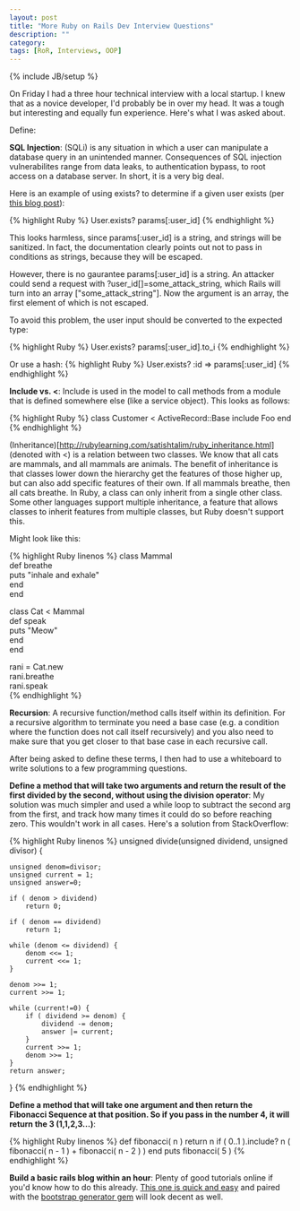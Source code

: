 ```yaml
---
layout: post
title: "More Ruby on Rails Dev Interview Questions"
description: ""
category: 
tags: [RoR, Interviews, OOP]
---
```

{% include JB/setup %}

On Friday I had a three hour technical interview with a local startup. I knew that as a novice developer, I'd probably be in over my head. It was a tough but interesting and equally fun experience. Here's what I was asked about.

Define:

**SQL Injection**: (SQLi) is any situation in which a user can manipulate a database query in an unintended manner. Consequences of SQL injection vulnerabilites range from data leaks, to authentication bypass, to root access on a database server. In short, it is a very big deal.

Here is an example of using exists? to determine if a given user exists (per [this blog post](http://blog.presidentbeef.com/blog/2013/02/08/avoid-sql-injection-in-rails/)):

{% highlight Ruby %}
User.exists? params[:user_id]
{% endhighlight %}

This looks harmless, since params[:user_id] is a string, and strings will be sanitized. In fact, the documentation clearly points out not to pass in conditions as strings, because they will be escaped.

However, there is no gaurantee params[:user_id] is a string. An attacker could send a request with ?user_id[]=some_attack_string, which Rails will turn into an array ["some_attack_string"]. Now the argument is an array, the first element of which is not escaped.

To avoid this problem, the user input should be converted to the expected type:

{% highlight Ruby %}
User.exists? params[:user_id].to_i
{% endhighlight %}

Or use a hash:
{% highlight Ruby %}
User.exists? :id => params[:user_id]
{% endhighlight %}

**Include vs. <**:
Include is used in the model to call methods from a module that is defined somewhere else (like a service object). This looks as follows:

{% highlight Ruby %}
class Customer < ActiveRecord::Base
  include Foo
end
{% endhighlight %}

(Inheritance)[http://rubylearning.com/satishtalim/ruby_inheritance.html] (denoted with <) is a relation between two classes. We know that all cats are mammals, and all mammals are animals. The benefit of inheritance is that classes lower down the hierarchy get the features of those higher up, but can also add specific features of their own. If all mammals breathe, then all cats breathe. In Ruby, a class can only inherit from a single other class. Some other languages support multiple inheritance, a feature that allows classes to inherit features from multiple classes, but Ruby doesn't support this.

Might look like this:

{% highlight Ruby linenos %}
class Mammal  
  def breathe  
    puts "inhale and exhale"  
  end  
end  
  
class Cat < Mammal  
  def speak  
    puts "Meow"  
  end  
end  
  
rani = Cat.new  
rani.breathe  
rani.speak  
{% endhighlight %}

**Recursion**: A recursive function/method calls itself within its definition. For a recursive algorithm to terminate you need a base case (e.g. a condition where the function does not call itself recursively) and you also need to make sure that you get closer to that base case in each recursive call. 

After being asked to define these terms, I then had to use a whiteboard to write solutions to a few programming questions.

**Define a method that will take two arguments and return the result of the first divided by the second, without using the division operator**: My solution was much simpler and used a while loop to subtract the second arg from the first, and track how many times it could do so before reaching zero. This wouldn't work in all cases. Here's a solution from StackOverflow:

{% highlight Ruby linenos %}
unsigned divide(unsigned dividend, unsigned divisor) { 

    unsigned denom=divisor;
    unsigned current = 1;
    unsigned answer=0;

    if ( denom > dividend) 
        return 0;

    if ( denom == dividend)
        return 1;

    while (denom <= dividend) {
        denom <<= 1;
        current <<= 1;
    }

    denom >>= 1;
    current >>= 1;

    while (current!=0) {
        if ( dividend >= denom) {
            dividend -= denom;
            answer |= current;
        }
        current >>= 1;
        denom >>= 1;
    }    
    return answer;
}
{% endhighlight %}

**Define a method that will take one argument and then return the Fibonacci Sequence at that position. So if you pass in the number 4, it will return the 3 (1,1,2,3...)**:

{% highlight Ruby linenos %}
def fibonacci( n )
  return  n  if ( 0..1 ).include? n
  ( fibonacci( n - 1 ) + fibonacci( n - 2 ) )
end
puts fibonacci( 5 )
{% endhighlight %}

**Build a basic rails blog within an hour**: Plenty of good tutorials online if you'd know how to do this already. [This one is quick and easy](https://www.reinteractive.net/posts/32-ruby-on-rails-3-2-blog-in-15-minutes-step-by-step) and paired with the [bootstrap generator gem](https://github.com/decioferreira/bootstrap-generators) will look decent as well.